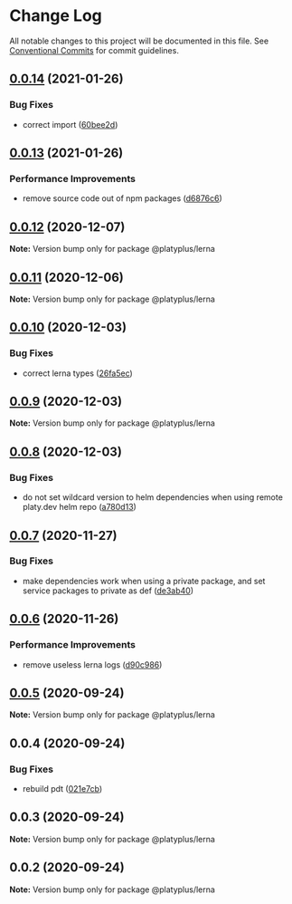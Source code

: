 # Change Log

All notable changes to this project will be documented in this file.
See [Conventional Commits](https://conventionalcommits.org) for commit guidelines.

## [0.0.14](https://github.com/platyplus/platydev/compare/@platyplus/lerna@0.0.13...@platyplus/lerna@0.0.14) (2021-01-26)


### Bug Fixes

* correct import ([60bee2d](https://github.com/platyplus/platydev/commit/60bee2d62db7b84b83e2ae9410685219012f6244))





## [0.0.13](https://github.com/platyplus/platydev/compare/@platyplus/lerna@0.0.12...@platyplus/lerna@0.0.13) (2021-01-26)


### Performance Improvements

* remove source code out of npm packages ([d6876c6](https://github.com/platyplus/platydev/commit/d6876c64efa6f12afd9aa0fd5c618c0e3ba3c705))





## [0.0.12](https://github.com/platyplus/platydev/compare/@platyplus/lerna@0.0.11...@platyplus/lerna@0.0.12) (2020-12-07)

**Note:** Version bump only for package @platyplus/lerna





## [0.0.11](https://github.com/platyplus/platydev/compare/@platyplus/lerna@0.0.10...@platyplus/lerna@0.0.11) (2020-12-06)

**Note:** Version bump only for package @platyplus/lerna





## [0.0.10](https://github.com/platyplus/platydev/compare/@platyplus/lerna@0.0.9...@platyplus/lerna@0.0.10) (2020-12-03)


### Bug Fixes

* correct lerna types ([26fa5ec](https://github.com/platyplus/platydev/commit/26fa5ec3fe3cb2720f1ef57500c3c089ac5d6773))





## [0.0.9](https://github.com/platyplus/platydev/compare/@platyplus/lerna@0.0.8...@platyplus/lerna@0.0.9) (2020-12-03)

**Note:** Version bump only for package @platyplus/lerna





## [0.0.8](https://github.com/platyplus/platydev/compare/@platyplus/lerna@0.0.7...@platyplus/lerna@0.0.8) (2020-12-03)


### Bug Fixes

* do not set wildcard version to helm dependencies when using remote platy.dev helm repo ([a780d13](https://github.com/platyplus/platydev/commit/a780d13c685b3e587be293380fa60299a7079eb6))





## [0.0.7](https://github.com/platyplus/platydev/compare/@platyplus/lerna@0.0.6...@platyplus/lerna@0.0.7) (2020-11-27)


### Bug Fixes

* make dependencies work when using a private package, and set service packages to private as def ([de3ab40](https://github.com/platyplus/platydev/commit/de3ab403c8a20c68a4728902ce450e3b1d4c67ae))





## [0.0.6](https://github.com/platyplus/platydev/compare/@platyplus/lerna@0.0.5...@platyplus/lerna@0.0.6) (2020-11-26)


### Performance Improvements

* remove useless lerna logs ([d90c986](https://github.com/platyplus/platydev/commit/d90c986734cf995d0d666a5d3e79b404a3857a65))





## [0.0.5](https://github.com/platyplus/platydev/compare/@platyplus/lerna@0.0.4...@platyplus/lerna@0.0.5) (2020-09-24)

**Note:** Version bump only for package @platyplus/lerna





## 0.0.4 (2020-09-24)


### Bug Fixes

* rebuild pdt ([021e7cb](https://github.com/platyplus/platydev/commit/021e7cb617ad0fe251d134395196050f64c72d08))





## 0.0.3 (2020-09-24)

**Note:** Version bump only for package @platyplus/lerna





## 0.0.2 (2020-09-24)

**Note:** Version bump only for package @platyplus/lerna
